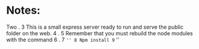 # Notes:
Two
.
3
This is a small express server ready to run and serve the public folder on the web.
4
.
5
Remember that you must rebuild the node modules with the command
6
.
7
`` ''
8
Npm install
9
`` ''

